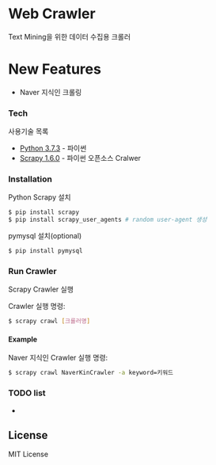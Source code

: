 # Web Crawler
Text Mining을 위한 데이터 수집용 크롤러

# New Features
  - Naver 지식인 크롤링

### Tech

사용기술 목록
* [Python 3.7.3](https://www.python.org/) - 파이썬
* [Scrapy 1.6.0](https://scrapy.org/) - 파이썬 오픈소스 Cralwer

### Installation
Python Scrapy 설치

```sh
$ pip install scrapy
$ pip install scrapy_user_agents # random user-agent 생성
```

pymysql 설치(optional)
```sh
$ pip install pymysql
```

### Run Crawler
Scrapy Crawler 실행

Crawler 실행 명령:
```sh
$ scrapy crawl [크롤러명]
```
#### Example
Naver 지식인 Crawler 실행 명령:
```sh
$ scrapy crawl NaverKinCrawler -a keyword=키워드
```

### TODO list
 - 
 
License
----
MIT License
